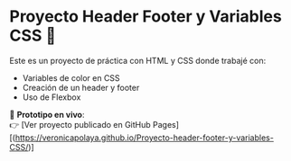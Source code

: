 # Proyecto Header Footer y Variables CSS 🎨

Este es un proyecto de práctica con HTML y CSS donde trabajé con:
- Variables de color en CSS
- Creación de un header y footer
- Uso de Flexbox

🚀 **Prototipo en vivo**:  
👉 [Ver proyecto publicado en GitHub Pages][(https://veronicapolaya.github.io/Proyecto-header-footer-y-variables-CSS/)]




